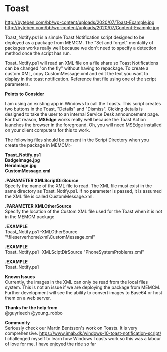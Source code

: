 # Toast  
  
 http://byteben.com/bb/wp-content/uploads/2020/07/Toast-Example.jpg  
 http://byteben.com/bb/wp-content/uploads/2020/07/Content-Example.jpg  
   
Toast_Notify.ps1 is a simple Toast Notification script designed to be deployed as a package from MEMCM. The "Set and forget" mentality of packages works really well because we don't need to specify a detection method once the script has run.  
  
Toast_Notify.ps1 will read an XML file on a file share so Toast Notifications can be changed "on the fly" without having to repackage. 
To create a custom XML, copy CustomMessage.xml and edit the text you want to display in the toast notification. Reference that file using one of the script parameters.  
  
**Points to Consider**    
  
I am using an existing app in Windows to call the Toasts. This script creates two buttons in the Toast, "Details" and "Dismiss". Cicking details is designed to take the user to an internal Service Desk announcement page. For that reason, **MSEdge** works really well because the Toast Action launches the browser in the foreground. Oh, you will need MSEdge installed on your client computers for this to work.  

The following files should be present in the Script Directory when you create the package in MEMCM:-   
  
**Toast_Notify.ps1  
BadgeImage.jpg  
HeroImage.jpg  
CustomMessage.xml**  
  
  
**.PARAMETER XMLScriptDirSource**    
Specify the name of the XML file to read. The XML file must exist in the same directory as Toast_Notify.ps1. If no parameter is passed, it is assumed the XML file is called CustomMessage.xml.
  
**.PARAMETER XMLOtherSource**  
Specify the location of the Custom XML file used for the Toast when it is not in the MEMCM package
  
**.EXAMPLE**  
Toast_Notify.ps1 -XMLOtherSource "\\fileserverhome\xml\CustomMessage.xml"
  
**.EXAMPLE**  
Toast_Notify.ps1 -XMLSciptDirSource "PhoneSystemProblems.xml"
  
**.EXAMPLE**  
Toast_Notify.ps1
  
**Known Issues**  
Currently, the images in the XML can only be read from the local files system. This is not an issue if we are deploying the package from MEMCM. Further development will see the ability to convert images to Base64 or host them on a web server.
  
**Thanks for the help from**  
  @guyrleech
  @young_robbo
  
**Community**  
  Seriously check our Martin Bentsson's work on Toasts. It is very comprehensive.  https://www.imab.dk/windows-10-toast-notification-script/
  I challenged myself to learn how Windows Toasts work so this was a labour of love for me. I have enjoyed the ride so far
  
